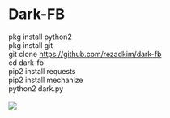 # Dark-FB

pkg install python2<br>
pkg install git<br>
git clone https://github.com/rezadkim/dark-fb<br>
cd dark-fb<br>
pip2 install requests<br>
pip2 install mechanize<br>
python2 dark.py<br>
<br>
<img src="https://raw.githubusercontent.com/rezadkim/dark-fb/master/Screenshot_2019-05-08-19-47-56.png">
